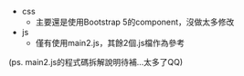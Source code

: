 * css
    * 主要還是使用Bootstrap 5的component，沒做太多修改 
* js
    * 僅有使用main2.js，其餘2個.js檔作為參考 

(ps. main2.js的程式碼拆解說明待補...太多了QQ)